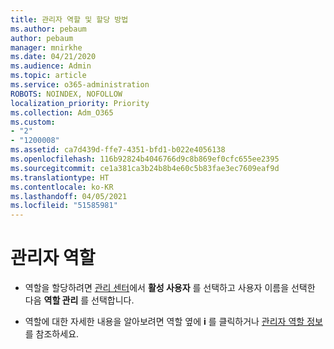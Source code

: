 ```yaml
---
title: 관리자 역할 및 할당 방법
ms.author: pebaum
author: pebaum
manager: mnirkhe
ms.date: 04/21/2020
ms.audience: Admin
ms.topic: article
ms.service: o365-administration
ROBOTS: NOINDEX, NOFOLLOW
localization_priority: Priority
ms.collection: Adm_O365
ms.custom:
- "2"
- "1200008"
ms.assetid: ca7d439d-ffe7-4351-bfd1-b022e4056138
ms.openlocfilehash: 116b92824b4046766d9c8b869ef0cfc655ee2395
ms.sourcegitcommit: ce1a381ca3b24b8b4e60c5b83fae3ec7609eaf9d
ms.translationtype: HT
ms.contentlocale: ko-KR
ms.lasthandoff: 04/05/2021
ms.locfileid: "51585981"
---
```

# <a name="admin-roles"></a>관리자 역할

- 역할을 할당하려면 [관리 센터](https://admin.microsoft.com/Adminportal/Home#/users)에서 **활성 사용자** 를 선택하고 사용자 이름을 선택한 다음 **역할 관리** 를 선택합니다.

- 역할에 대한 자세한 내용을 알아보려면 역할 옆에 **i** 를 클릭하거나 [관리자 역할 정보](https://docs.microsoft.com/microsoft-365/admin/add-users/about-admin-roles)를 참조하세요.